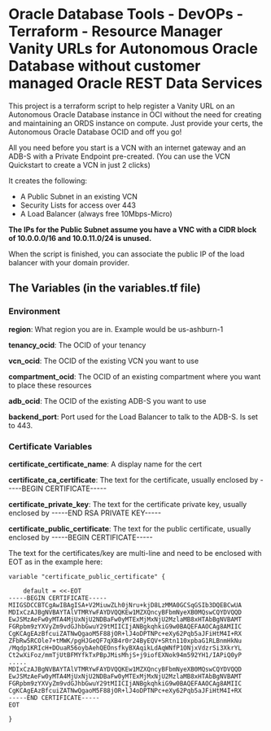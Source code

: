 # Oracle Database Tools - DevOPs - Terraform - Resource Manager Vanity URLs for Autonomous Oracle Database without customer managed Oracle REST Data Services

This project is a terraform script to help register a Vanity URL on an Autonomous Oracle Database instance in OCI without the need for creating and maintaining an ORDS instance on compute. Just provide your certs, the Autonomous Oracle Database OCID and off you go! 

All you need before you start is a VCN with an internet gateway and an ADB-S with a Private Endpoint pre-created. (You can use the VCN Quickstart to create a VCN in just 2 clicks)

It creates the following:
- A Public Subnet in an existing VCN
- Security Lists for access over 443
- A Load Balancer (always free 10Mbps-Micro)

**The IPs for the Public Subnet assume you have a VNC with a CIDR block of 10.0.0.0/16 and 10.0.11.0/24 is unused.**

When the script is finished, you can associate the public IP of the load balancer with your domain provider.

## The Variables (in the variables.tf file)

### Environment

**region**: What region you are in. Example would be us-ashburn-1

**tenancy_ocid**: The OCID of your tenancy

**vcn_ocid**: The OCID of the existing VCN you want to use

**compartment_ocid**: The OCID of an existing compartment where you want to place these resources

**adb_ocid**: The OCID of the existing ADB-S you want to use

**backend_port**: Port used for the Load Balancer to talk to the ADB-S. Is set to 443.

### Certificate Variables

**certificate_certificate_name**: A display name for the cert

**certificate_ca_certificate**: The text for the certificate, usually enclosed by -----BEGIN CERTIFICATE-----

**certificate_private_key**: The text for the certificate private key, usually enclosed by -----END RSA PRIVATE KEY-----
    
**certificate_public_certificate**: The text for the public certificate, usually enclosed by -----BEGIN CERTIFICATE-----

The text for the certificates/key are multi-line and need to be enclosed with EOT as in the example here:

```
variable "certificate_public_certificate" {

    default = <<-EOT
-----BEGIN CERTIFICATE-----
MIIGSDCCBTCgAwIBAgISA+V2MiuwZLh0jNru+kjD8LzMMA0GCSqGSIb3DQEBCwUA
MDIxCzAJBgNVBAYTAlVTMRYwFAYDVQQKEw1MZXQncyBFbmNyeXB0MQswCQYDVQQD
EwJSMzAeFw0yMTA4MjUxNjU2NDBaFw0yMTExMjMxNjU2MzlaMB8xHTAbBgNVBAMT
FGRpbm9zYXVyZm9vdGJhbGwuY29tMIICIjANBgkqhkiG9w0BAQEFAAOCAg8AMIIC
CgKCAgEAzBfcuiZATNwQgaoM5F88jOR+lJ4oDPTNPc+eXy62Pqb5aJFiHtM4I+RX
ZFbRw5RCOle7+tMWK/pgHJGeQF7qXB4r0r24ByEQV+SRtn110xpbaG1RLBnmHkNu
/Mqdp1KRIcH+DOuaR56oybAehQEOnsfkyBXAqikLdAqWNfP1ONjxVdzrSi3XkrYL
Ct2wXiFoz/mmTjUtBFMYfkTxPBpJMisMhjS+j9iofEXNok94m592YH1/IAPiQ0yP
.....
MDIxCzAJBgNVBAYTAlVTMRYwFAYDVQQKEw1MZXQncyBFbmNyeXB0MQswCQYDVQQD
EwJSMzAeFw0yMTA4MjUxNjU2NDBaFw0yMTExMjMxNjU2MzlaMB8xHTAbBgNVBAMT
FGRpbm9zYXVyZm9vdGJhbGwuY29tMIICIjANBgkqhkiG9w0BAQEFAAOCAg8AMIIC
CgKCAgEAzBfcuiZATNwQgaoM5F88jOR+lJ4oDPTNPc+eXy62Pqb5aJFiHtM4I+RX
-----END CERTIFICATE-----
EOT

}
```